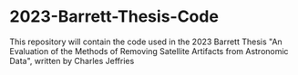 # 2023-Barrett-Thesis-Code
This repository will contain the code used in the 2023 Barrett Thesis "An Evaluation of the Methods of Removing Satellite Artifacts from Astronomic Data", written by Charles Jeffries

